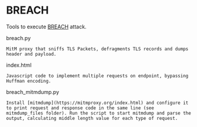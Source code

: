 BREACH
=====================

Tools to execute [BREACH](http://breachattack.com) attack.

breach.py
	
	MitM proxy that sniffs TLS Packets, defragments TLS records and dumps header and payload.

index.html
	
	Javascript code to implement multiple requests on endpoint, bypassing Huffman encoding.
	
breach_mitmdump.py
	
	Install [mitmdump](https://mitmproxy.org/index.html) and configure it to print request and response code in the same line (see mitmdump_files folder). Run the script to start mitmdump and parse the output, calculating middle length value for each type of request.